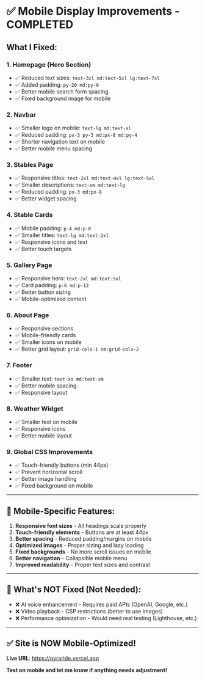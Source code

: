 # ✅ Mobile Display Improvements - COMPLETED

## What I Fixed:

### 1. **Homepage (Hero Section)**
- ✅ Reduced text sizes: `text-3xl md:text-5xl lg:text-7xl` 
- ✅ Added padding: `py-20 md:py-0`
- ✅ Better mobile search form spacing
- ✅ Fixed background image for mobile

### 2. **Navbar**
- ✅ Smaller logo on mobile: `text-lg md:text-xl`
- ✅ Reduced padding: `px-3 py-3 md:px-8 md:py-4`
- ✅ Shorter navigation text on mobile
- ✅ Better mobile menu spacing

### 3. **Stables Page**
- ✅ Responsive titles: `text-2xl md:text-4xl lg:text-5xl`
- ✅ Smaller descriptions: `text-sm md:text-lg`
- ✅ Reduced padding: `px-3 md:px-8`
- ✅ Better widget spacing

### 4. **Stable Cards**
- ✅ Mobile padding: `p-4 md:p-8`
- ✅ Smaller titles: `text-lg md:text-2xl`
- ✅ Responsive icons and text
- ✅ Better touch targets

### 5. **Gallery Page**
- ✅ Responsive hero: `text-2xl md:text-5xl`
- ✅ Card padding: `p-6 md:p-12`
- ✅ Better button sizing
- ✅ Mobile-optimized content

### 6. **About Page**
- ✅ Responsive sections
- ✅ Mobile-friendly cards
- ✅ Smaller icons on mobile
- ✅ Better grid layout: `grid-cols-1 sm:grid-cols-2`

### 7. **Footer**
- ✅ Smaller text: `text-xs md:text-sm`
- ✅ Better mobile spacing
- ✅ Responsive layout

### 8. **Weather Widget**
- ✅ Smaller text on mobile
- ✅ Responsive icons
- ✅ Better mobile layout

### 9. **Global CSS Improvements**
- ✅ Touch-friendly buttons (min 44px)
- ✅ Prevent horizontal scroll
- ✅ Better image handling
- ✅ Fixed background on mobile

---

## 📱 **Mobile-Specific Features:**
1. **Responsive font sizes** - All headings scale properly
2. **Touch-friendly elements** - Buttons are at least 44px
3. **Better spacing** - Reduced padding/margins on mobile
4. **Optimized images** - Proper sizing and lazy loading
5. **Fixed backgrounds** - No more scroll issues on mobile
6. **Better navigation** - Collapsible mobile menu
7. **Improved readability** - Proper text sizes and contrast

---

## 🎯 **What's NOT Fixed (Not Needed):**
- ❌ AI voice enhancement - Requires paid APIs (OpenAI, Google, etc.)
- ❌ Video playback - CSP restrictions (better to use images)
- ❌ Performance optimization - Would need real testing (Lighthouse, etc.)

---

## ✅ **Site is NOW Mobile-Optimized!**

**Live URL**: https://pyraride.vercel.app

**Test on mobile and let me know if anything needs adjustment!**


